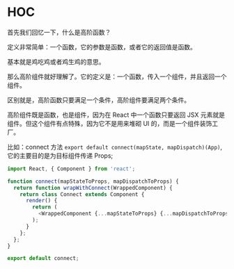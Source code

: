 # HOC

首先我们回忆一下，什么是高阶函数？

定义非常简单：一个函数，它的参数是函数，或者它的返回值是函数。

基本就是鸡吃鸡或者鸡生鸡的意思。

那么高阶组件就好理解了。它的定义是：一个函数，传入一个组件，并且返回一个组件。

区别就是，高阶函数只要满足一个条件，高阶组件要满足两个条件。

高阶组件既是函数，也是组件，因为在 React 中一个函数只要返回 JSX 元素就是组件。但这个组件有点特殊，因为它不是用来堆砌 UI 的，而是一个组件装饰工厂。

比如：connect 方法 `export default connect(mapState, mapDispatch)(App)`,它的主要目的是为目标组件传递 Props;

```js
import React, { Component } from 'react';

function connect(mapStateToProps, mapDispatchToProps) {
  return function wrapWithConnect(WrappedComponent) {
    return class Connect extends Component {
      render() {
        return (
          <WrappedComponent {...mapStateToProps} {...mapDispatchToProps} />
        );
      }
    };
  };
}

export default connect;
```
